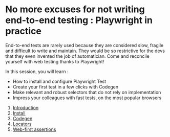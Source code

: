 # No more excuses for not writing end-to-end testing : Playwright in practice

End-to-end tests are rarely used because they are considered slow, fragile and difficult to write and maintain. They would be so restrictive for the devs that they even invented the job of automatician. Come and reconcile yourself with web testing thanks to Playwright! 
  
In this session, you will learn :
- How to install and configure Playwright Test
- Create your first test in a few clicks with Codegen
- Make relevant and robust selectors that do not rely on implementation
- Impress your colleagues with fast tests, on the most popular browsers

1. [Introduction](./docs/introduction)
2. [Install](./docs/install)
3. [Codegen](./docs/codegen/README.md)
4. [Locators](./docs/locators)
5. [Web-first assertions](./docs/web-first-assertions)
